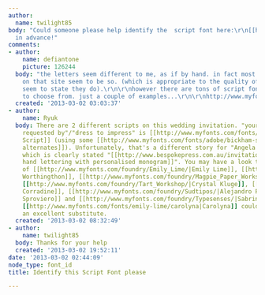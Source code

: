 ```yaml
---
author:
  name: twilight85
body: "Could someone please help identify the  script font here:\r\n[[http://www.bespokepress.com.au/images/wedding%20invitations/anglea_justin_2.jpg]]\r\n\r\nThanks
  in advance!"
comments:
- author:
    name: defiantone
    picture: 126244
  body: "the letters seem different to me, as if by hand. in fact most of the examples
    on that site seem to be so. (which is appropriate to the quality of work they
    seem to state they do).\r\n\r\nhowever there are tons of script fonts out there
    to choose from. just a couple of examples...\r\n\r\nhttp://www.myfonts.com/fonts/flat-it/lily-wang/\r\nhttp://www.myfonts.com/fonts/scholtz/fragrance/"
  created: '2013-03-02 03:03:37'
- author:
    name: Ryuk
  body: There are 2 different scripts on this wedding invitation. "your response is
    requested by"/"dress to impress" is [[http://www.myfonts.com/fonts/adobe/bickham-script-mm|Bickham
    Script]] (using some [[http://www.myfonts.com/fonts/adobe/bickham-script-mm/regular/glyphs.html|stylistic
    alternates]]). Unfortunately, that's a different story for "Angela and Justin"
    which is clearly stated "[[http://www.bespokepress.com.au/invitation/angela-and-justin|custom
    hand lettering with personalised monogram]]". You may have a look to the work
    of [[http://www.myfonts.com/foundry/Emily_Lime/|Emily Lime]], [[http://www.myfonts.com/foundry/Laura_Worthington/|Laura
    Worthingthon]], [[http://www.myfonts.com/foundry/Magpie_Paper_Works/|Jessica McCarty]],
    [[http://www.myfonts.com/foundry/Tart_Workshop/|Crystal Kluge]], [[http://www.myfonts.com/foundry/Corradine_Fonts/|Manuel
    Corradine]], [[http://www.myfonts.com/foundry/Sudtipos/|Alejandro Paul]], [[http://www.myfonts.com/foundry/Li%C3%A1n_Types/|Maximiliano
    Sproviero]] and [[http://www.myfonts.com/foundry/Typesenses/|Sabrina Lopez]].
    [[http://www.myfonts.com/fonts/emily-lime/carolyna|Carolyna]] could be, for instance,
    an excellent substitute.
  created: '2013-03-02 08:32:49'
- author:
    name: twilight85
  body: Thanks for your help
  created: '2013-03-02 19:52:11'
date: '2013-03-02 02:44:09'
node_type: font_id
title: Identify this Script Font please

---
```

